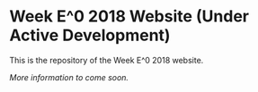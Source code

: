 # Week E^0 2018 Website (Under Active Development)

This is the repository of the Week E^0 2018 website.

_More information to come soon._
